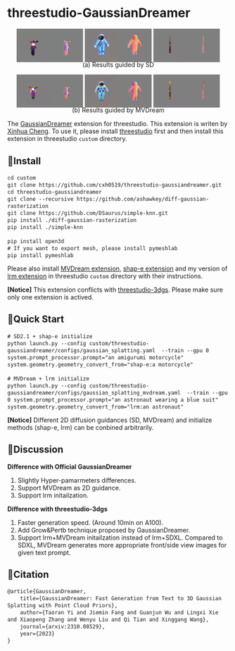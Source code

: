 # threestudio-GaussianDreamer

<p align="center">
  <img src="assets/sd1.gif" width="30%">
  <img src="assets/sd2.gif" width="30%">
  <img src="assets/sd3.gif" width="30%">
  <p align="center" style="margin-top: -20px">(a) Results guided by SD</p>
</p>

<p align="center">
  <img src="assets/mv1.gif" width="30%">
  <img src="assets/mv2.gif" width="30%">
  <img src="assets/mv3.gif" width="30%">
  <p  align="center" style="margin-top: -20px">(b) Results guided by MVDream</p>
</p>


The [GaussianDreamer](https://github.com/hustvl/GaussianDreamer) extension for threestudio. This extension is writen by [Xinhua Cheng](https://github.com/cxh0519/). To use it, please install [threestudio](https://github.com/threestudio-project/threestudio) first and then install this extension in threestudio `custom` directory.

## 🔧Install
```
cd custom
git clone https://github.com/cxh0519/threestudio-gaussiandreamer.git
cd threestudio-gaussiandreamer
git clone --recursive https://github.com/ashawkey/diff-gaussian-rasterization
git clone https://github.com/DSaurus/simple-knn.git
pip install ./diff-gaussian-rasterization
pip install ./simple-knn

pip install open3d
# If you want to export mesh, please install pymeshlab
pip install pymeshlab
```
Please also install [MVDream extension](https://github.com/DSaurus/threestudio-mvdream), [shap-e extension](https://github.com/DSaurus/threestudio-shap-e) and my version of [lrm extension](https://github.com/cxh0519/threestudio-lrm) in threestudio `custom` directory with their instructions.

**[Notice]** This extension conflicts with [threestudio-3dgs](https://github.com/DSaurus/threestudio-3dgs). Please make sure only one extension is actived.

## 🚀Quick Start
```
# SD2.1 + shap-e initialize
python launch.py --config custom/threestudio-gaussiandreamer/configs/gaussian_splatting.yaml  --train --gpu 0 system.prompt_processor.prompt="an amigurumi motorcycle" system.geometry.geometry_convert_from="shap-e:a motorcycle"

# MVDream + lrm initialize
python launch.py --config custom/threestudio-gaussiandreamer/configs/gaussian_splatting_mvdream.yaml  --train --gpu 0 system.prompt_processor.prompt="an astronaut wearing a blue suit" system.geometry.geometry_convert_from="lrm:an astronaut"
```
**[Notice]** Different 2D diffusion guidances (SD, MVDream) and initialize methods (shap-e, lrm) can be conbined arbitrarily.

## 📢Discussion

**Difference with Official GaussianDreamer** 

1. Slightly Hyper-pamarmeters differences.
2. Support MVDream as 2D guidance.
3. Support lrm initailzation.

**Difference with threestudio-3dgs**

1. Faster generation speed. (Around 10min on A100).
2. Add Grow&Pertb technique proposed by GaussianDreamer.
3. Support lrm+MVDream initailzation instead of lrm+SDXL.
Compared to SDXL, MVDream generates more appropriate front/side view images for given text prompt.



## 📌Citation
```
@article{GaussianDreamer,
    title={GaussianDreamer: Fast Generation from Text to 3D Gaussian Splatting with Point Cloud Priors},
    author={Taoran Yi and Jiemin Fang and Guanjun Wu and Lingxi Xie and Xiaopeng Zhang and Wenyu Liu and Qi Tian and Xinggang Wang},
    journal={arxiv:2310.08529},
    year={2023}
}
```